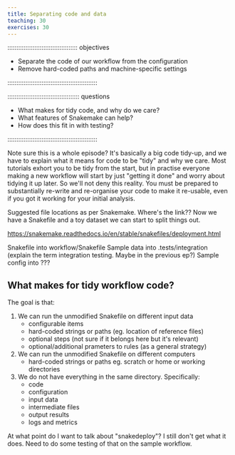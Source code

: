 ```yaml
---
title: Separating code and data
teaching: 30
exercises: 30
---
```


::::::::::::::::::::::::::::::::::::::: objectives

- Separate the code of our workflow from the configuration
- Remove hard-coded paths and machine-specific settings

::::::::::::::::::::::::::::::::::::::::::::::::::

:::::::::::::::::::::::::::::::::::::::: questions

- What makes for tidy code, and why do we care?
- What features of Snakemake can help?
- How does this fit in with testing?

::::::::::::::::::::::::::::::::::::::::::::::::::

Note sure this is a whole episode? It's basically a big code tidy-up, and we have to explain what
it means for code to be "tidy" and why we care. Most tutorials exhort you to be tidy from the
start, but in practise everyone making a new workflow will start by just "getting it done" and
worry about tidying it up later. So we'll not deny this reality. You must be prepared to
substantially re-write and re-organise your code to make it re-usable, even if you got it working
for your initial analysis.

Suggested file locations as per Snakemake. Where's the link?? Now we have a Snakefile and a toy
dataset we can start to split things out.

https://snakemake.readthedocs.io/en/stable/snakefiles/deployment.html

Snakefile into workflow/Snakefile
Sample data into .tests/integration (explain the term integration testing. Maybe in the previous ep?)
Sample config into ???

## What makes for tidy workflow code?

The goal is that:

1) We can run the unmodified Snakefile on different input data
   - configurable items
   - hard-coded strings or paths (eg. location of reference files)
   - optional steps (not sure if it belongs here but it's relevant)
   - optional/additional prameters to rules (as a general strategy)
2) We can run the unmodified Snakefile on different computers
   - hard-coded strings or paths eg. scratch or home or working directories
3) We do not have everything in the same directory. Specifically:
   - code
   - configuration
   - input data
   - intermediate files
   - output results
   - logs and metrics

At what point do I want to talk about "snakedeploy"? I still don't get what it does. Need to do
some testing of that on the sample workflow.
